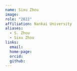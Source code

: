 ```yaml
---
name: Sixu Zhou
image: 
role: "2022"
affiliation: Nankai University
aliases:
  - S. Zhou
  - Sixu Zhou
links:
  email: 
  home-page: 
  orcid: 
  github: 
---
```



